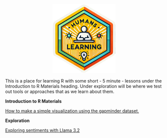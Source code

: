 <div align="center">
<img src="https://github.com/EnCompass-Worldwide/Humans-Learning/blob/main/prep/humanslearning.png" width = "200px"> 
</div>

This is a place for learning R with some short - 5 minute - lessons under the Introduction to R Materials heading. Under exploration will be where we test out tools or approaches that as we learn about them.  

**Introduction to R Materials**

[How to make a simple visualization using the gapminder dataset.](https://encompass-worldwide.github.io/Humans-Learning/lesson1_gapminder.html)


**Exploration**

[Exploring sentiments with Llama 3.2](https://encompass-worldwide.github.io/Humans-Learning/Sentiment%20Example/sentiments_llama.html)


